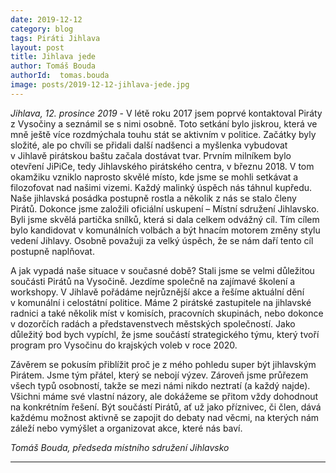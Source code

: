 ```yaml
---
date: 2019-12-12
category: blog
tags: Piráti Jihlava
layout: post
title: Jihlava jede
author: Tomáš Bouda
authorId:  tomas.bouda
image: posts/2019-12-12-jihlava-jede.jpg
---
```


*Jihlava, 12. prosince 2019* - V létě roku 2017 jsem poprvé kontaktoval Piráty z Vysočiny a seznámil se s nimi osobně. Toto setkání bylo jiskrou, která ve mně ještě více rozdmýchala touhu stát se aktivním v politice. Začátky byly složité, ale po chvíli se přidali další nadšenci a myšlenka vybudovat v Jihlavě pirátskou baštu začala dostávat tvar. Prvním milníkem bylo otevření JiPiCe, tedy Jihlavského pirátského centra, v březnu 2018. V tom okamžiku vzniklo naprosto skvělé místo, kde jsme se mohli setkávat a filozofovat nad našimi vizemi. Každý malinký úspěch nás táhnul kupředu. Naše jihlavská posádka postupně rostla a několik z nás se stalo členy Pirátů. Dokonce jsme založili oficiální uskupení – Místní sdružení Jihlavsko. Byli jsme skvělá partička snílků, která si dala celkem odvážný cíl. Tím cílem bylo kandidovat v komunálních volbách a být hnacím motorem změny stylu vedení Jihlavy. Osobně považuji za velký úspěch, že se nám daří tento cíl postupně naplňovat.

A jak vypadá naše situace v současné době? Stali jsme se velmi důležitou součásti Pirátů na Vysočině. Jezdíme společně na zajímavé školení a workshopy. V Jihlavě pořádáme nejrůznější akce a řešíme aktuální dění v komunální i celostátní politice. Máme 2 pirátské zastupitele na jihlavské radnici a také několik míst v komisích, pracovních skupinách, nebo dokonce v dozorčích radách a představenstvech městských společností. Jako důležitý bod bych vypíchl, že jsme součástí strategického týmu, který tvoří program pro Vysočinu do krajských voleb v roce 2020. 

Závěrem se pokusím přiblížit proč je z mého pohledu super být jihlavským Pirátem. Jsme tým přátel, který se nebojí výzev. Zároveň jsme průřezem všech typů osobností, takže se mezi námi nikdo neztratí (a každý najde). Všichni máme své vlastní názory, ale dokážeme se přitom vždy dohodnout na konkrétním řešení. Být součástí Pirátů, ať už jako příznivec, či člen, dává každému možnost aktivně se zapojit do debaty nad věcmi, na kterých nám záleží nebo vymýšlet a organizovat akce, které nás baví.

*Tomáš Bouda, předseda místního sdružení Jihlavsko*

---
